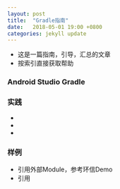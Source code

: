 ```yaml
---
layout: post
title:  "Gradle指南"
date:   2018-05-01 19:00 +0800
categories: jekyll update
---
```


- 这是一篇指南，引导，汇总的文章
- 按索引直接获取帮助

### Android Studio Gradle

### 实践
- 
- 
- 

### 样例
- 引用外部Module，参考环信Demo
- 引用
